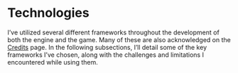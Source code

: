 # Technologies

I’ve utilized several different frameworks throughout the development of both the engine and the game. Many of these are also acknowledged on the [Credits](credits.md) page. In the following subsections, I’ll detail some of the key frameworks I’ve chosen, along with the challenges and limitations I encountered while using them.